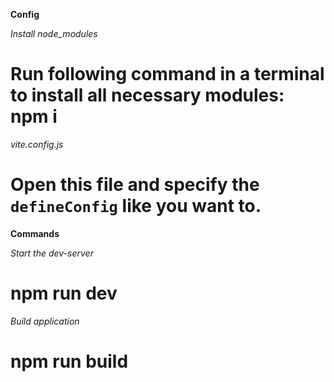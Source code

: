 **Config**

*Install node_modules*
# Run following command in a terminal to install all necessary modules: npm i

*vite.config.js*
# Open this file and specify the `defineConfig` like you want to.

**Commands**

*Start the dev-server*
# npm run dev

*Build application*
# npm run build
